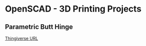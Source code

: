 # OpenSCAD - 3D Printing Projects

## Parametric Butt Hinge
[Thingiverse URL](https://www.thingiverse.com/thing:2187167)
